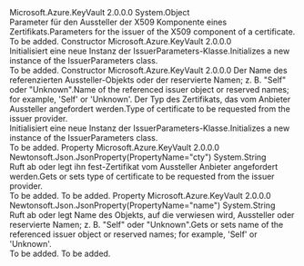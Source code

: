 <Type Name="IssuerParameters" FullName="Microsoft.Azure.KeyVault.Models.IssuerParameters">
  <TypeSignature Language="C#" Value="public class IssuerParameters" />
  <TypeSignature Language="ILAsm" Value=".class public auto ansi beforefieldinit IssuerParameters extends System.Object" />
  <TypeSignature Language="DocId" Value="T:Microsoft.Azure.KeyVault.Models.IssuerParameters" />
  <TypeSignature Language="VB.NET" Value="Public Class IssuerParameters" />
  <TypeSignature Language="F#" Value="type IssuerParameters = class" />
  <AssemblyInfo>
    <AssemblyName>Microsoft.Azure.KeyVault</AssemblyName>
    <AssemblyVersion>2.0.0.0</AssemblyVersion>
  </AssemblyInfo>
  <Base>
    <BaseTypeName>System.Object</BaseTypeName>
  </Base>
  <Interfaces />
  <Docs>
    <summary>
            <span data-ttu-id="6da73-101">Parameter für den Aussteller der X509 Komponente eines Zertifikats.</span><span class="sxs-lookup"><span data-stu-id="6da73-101">Parameters for the issuer of the X509 component of a certificate.</span></span>
            </summary>
    <remarks>To be added.</remarks>
  </Docs>
  <Members>
    <Member MemberName=".ctor">
      <MemberSignature Language="C#" Value="public IssuerParameters ();" />
      <MemberSignature Language="ILAsm" Value=".method public hidebysig specialname rtspecialname instance void .ctor() cil managed" />
      <MemberSignature Language="DocId" Value="M:Microsoft.Azure.KeyVault.Models.IssuerParameters.#ctor" />
      <MemberSignature Language="VB.NET" Value="Public Sub New ()" />
      <MemberType>Constructor</MemberType>
      <AssemblyInfo>
        <AssemblyName>Microsoft.Azure.KeyVault</AssemblyName>
        <AssemblyVersion>2.0.0.0</AssemblyVersion>
      </AssemblyInfo>
      <Parameters />
      <Docs>
        <summary>
            <span data-ttu-id="6da73-102">Initialisiert eine neue Instanz der IssuerParameters-Klasse.</span><span class="sxs-lookup"><span data-stu-id="6da73-102">Initializes a new instance of the IssuerParameters class.</span></span>
            </summary>
        <remarks>To be added.</remarks>
      </Docs>
    </Member>
    <Member MemberName=".ctor">
      <MemberSignature Language="C#" Value="public IssuerParameters (string name = null, string certificateType = null);" />
      <MemberSignature Language="ILAsm" Value=".method public hidebysig specialname rtspecialname instance void .ctor(string name, string certificateType) cil managed" />
      <MemberSignature Language="DocId" Value="M:Microsoft.Azure.KeyVault.Models.IssuerParameters.#ctor(System.String,System.String)" />
      <MemberSignature Language="VB.NET" Value="Public Sub New (Optional name As String = null, Optional certificateType As String = null)" />
      <MemberSignature Language="F#" Value="new Microsoft.Azure.KeyVault.Models.IssuerParameters : string * string -&gt; Microsoft.Azure.KeyVault.Models.IssuerParameters" Usage="new Microsoft.Azure.KeyVault.Models.IssuerParameters (name, certificateType)" />
      <MemberType>Constructor</MemberType>
      <AssemblyInfo>
        <AssemblyName>Microsoft.Azure.KeyVault</AssemblyName>
        <AssemblyVersion>2.0.0.0</AssemblyVersion>
      </AssemblyInfo>
      <Parameters>
        <Parameter Name="name" Type="System.String" />
        <Parameter Name="certificateType" Type="System.String" />
      </Parameters>
      <Docs>
        <param name="name"><span data-ttu-id="6da73-103">Der Name des referenzierten Aussteller-Objekts oder der reservierte Namen; z. B. "Self" oder "Unknown".</span><span class="sxs-lookup"><span data-stu-id="6da73-103">Name of the referenced issuer object or reserved names; for example, 'Self' or 'Unknown'.</span></span></param>
        <param name="certificateType"><span data-ttu-id="6da73-104">Der Typ des Zertifikats, das vom Anbieter Aussteller angefordert werden.</span><span class="sxs-lookup"><span data-stu-id="6da73-104">Type of certificate to be requested from the issuer provider.</span></span></param>
        <summary>
            <span data-ttu-id="6da73-105">Initialisiert eine neue Instanz der IssuerParameters-Klasse.</span><span class="sxs-lookup"><span data-stu-id="6da73-105">Initializes a new instance of the IssuerParameters class.</span></span>
            </summary>
        <remarks>To be added.</remarks>
      </Docs>
    </Member>
    <Member MemberName="CertificateType">
      <MemberSignature Language="C#" Value="public string CertificateType { get; set; }" />
      <MemberSignature Language="ILAsm" Value=".property instance string CertificateType" />
      <MemberSignature Language="DocId" Value="P:Microsoft.Azure.KeyVault.Models.IssuerParameters.CertificateType" />
      <MemberSignature Language="VB.NET" Value="Public Property CertificateType As String" />
      <MemberSignature Language="F#" Value="member this.CertificateType : string with get, set" Usage="Microsoft.Azure.KeyVault.Models.IssuerParameters.CertificateType" />
      <MemberType>Property</MemberType>
      <AssemblyInfo>
        <AssemblyName>Microsoft.Azure.KeyVault</AssemblyName>
        <AssemblyVersion>2.0.0.0</AssemblyVersion>
      </AssemblyInfo>
      <Attributes>
        <Attribute>
          <AttributeName>Newtonsoft.Json.JsonProperty(PropertyName="cty")</AttributeName>
        </Attribute>
      </Attributes>
      <ReturnValue>
        <ReturnType>System.String</ReturnType>
      </ReturnValue>
      <Docs>
        <summary>
            <span data-ttu-id="6da73-106">Ruft ab oder legt ihn fest-Zertifikat vom Aussteller Anbieter angefordert werden.</span><span class="sxs-lookup"><span data-stu-id="6da73-106">Gets or sets type of certificate to be requested from the issuer provider.</span></span>
            </summary>
        <value>To be added.</value>
        <remarks>To be added.</remarks>
      </Docs>
    </Member>
    <Member MemberName="Name">
      <MemberSignature Language="C#" Value="public string Name { get; set; }" />
      <MemberSignature Language="ILAsm" Value=".property instance string Name" />
      <MemberSignature Language="DocId" Value="P:Microsoft.Azure.KeyVault.Models.IssuerParameters.Name" />
      <MemberSignature Language="VB.NET" Value="Public Property Name As String" />
      <MemberSignature Language="F#" Value="member this.Name : string with get, set" Usage="Microsoft.Azure.KeyVault.Models.IssuerParameters.Name" />
      <MemberType>Property</MemberType>
      <AssemblyInfo>
        <AssemblyName>Microsoft.Azure.KeyVault</AssemblyName>
        <AssemblyVersion>2.0.0.0</AssemblyVersion>
      </AssemblyInfo>
      <Attributes>
        <Attribute>
          <AttributeName>Newtonsoft.Json.JsonProperty(PropertyName="name")</AttributeName>
        </Attribute>
      </Attributes>
      <ReturnValue>
        <ReturnType>System.String</ReturnType>
      </ReturnValue>
      <Docs>
        <summary>
            <span data-ttu-id="6da73-107">Ruft ab oder legt Name des Objekts, auf die verwiesen wird, Aussteller oder reservierte Namen; z. B. "Self" oder "Unknown".</span><span class="sxs-lookup"><span data-stu-id="6da73-107">Gets or sets name of the referenced issuer object or reserved names; for example, 'Self' or 'Unknown'.</span></span>
            </summary>
        <value>To be added.</value>
        <remarks>To be added.</remarks>
      </Docs>
    </Member>
  </Members>
</Type>